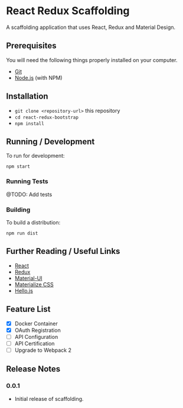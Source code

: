 # React Redux Scaffolding

A scaffolding application that uses React, Redux and Material Design.


## Prerequisites

You will need the following things properly installed on your computer.

* [Git](http://git-scm.com/)
* [Node.js](http://nodejs.org/) (with NPM)

## Installation

* `git clone <repository-url>` this repository
* `cd react-redux-bootstrap`
* `npm install`

## Running / Development

To run for development:

`npm start`

### Running Tests

@TODO: Add tests

### Building

To build a distribution:

`npm run dist`

## Further Reading / Useful Links

* [React](https://facebook.github.io/react/)
* [Redux](https://github.com/reactjs/redux)
* [Material-UI](http://www.material-ui.com/#/)
* [Materialize CSS](http://materializecss.com/)
* [Hello.js](https://adodson.com/hello.js/)

## Feature List

- [X] Docker Container
- [X] OAuth Registration
- [ ] API Configuration
- [ ] API Certification
- [ ] Upgrade to Webpack 2

## Release Notes

### 0.0.1
- Initial release of scaffolding.
